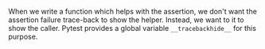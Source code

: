 When we write a function which helps with the assertion, we don't want the
assertion failure trace-back to show the helper. Instead, we want to it
to show the caller. Pytest provides a global variable `__tracebackhide__`
for this purpose.
